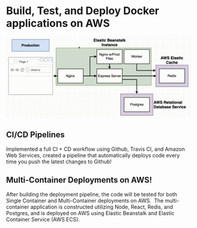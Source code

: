 # Build, Test, and Deploy Docker applications on AWS

![Application Architecture](https://github.com/PavanKumarMadduri/Multi-Container/blob/master/Elastic%20Bean%20Deployment.png?raw=true)

## CI/CD Pipelines 

Implemented a full CI + CD workflow using Github, Travis CI, and Amazon Web Services, created a pipeline that automatically deploys code every time you push the latest changes to Github!

## Multi-Container Deployments on AWS!

After building the deployment pipeline, the code will be tested for both Single Container and Multi-Container deployments on AWS.  The multi-container application is constructed utilizing Node, React, Redis, and Postgres, and is deployed on AWS using Elastic Beanstalk and Elastic Container Service (AWS ECS).
